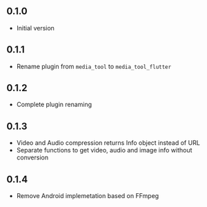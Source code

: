 ## 0.1.0

- Initial version

## 0.1.1

- Rename plugin from `media_tool` to `media_tool_flutter`

## 0.1.2

- Complete plugin renaming

## 0.1.3

- Video and Audio compression returns Info object instead of URL
- Separate functions to get video, audio and image info without conversion

## 0.1.4

- Remove Android implemetation based on FFmpeg

